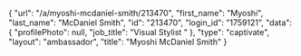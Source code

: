 {
    "url": "\/a\/myoshi-mcdaniel-smith\/213470",
    "first_name": "Myoshi",
    "last_name": "McDaniel Smith",
    "id": "213470",
    "login_id": "1759121",
    "data": {
        "profilePhoto": null,
        "job_title": "Visual Stylist "
    },
    "type": "captivate",
    "layout": "ambassador",
    "title": "Myoshi McDaniel Smith"
}
